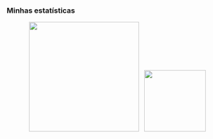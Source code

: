### Minhas estatísticas

<p align="center">
<img height="250px" src="https://github-readme-stats.vercel.app/api/top-langs/?username=J-AugustoManzano&layout=compact&langs_count=40&theme=merko"/>&nbsp;&nbsp;
<img height="140px" src="https://github-readme-stats.vercel.app/api?username=J-AugustoManzano&count_private=true&show_icons=true&hide=contribs,prs,issues&theme=merko"/>
</p>
